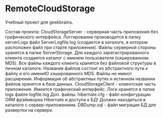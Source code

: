 # RemoteCloudStorage
Учебный проект для geekbrains. 

Состав проекта: 
CloudStorageServer - серверная часть приложения без графического интерфейса. 
Логгирование производится в папку serverLogs файл ServerLogfile.log (создается в каталоге, в котором расположен файл при старте приложения).
Файлы серверной стороны хранятся в папке ServerStorage.
Для каждого зарегистрированного клиента создается каталог с именем пользователя (хэшированном MD5).
Все файлы каждого клиента хранятся без файловой структуры в личном каталоге. Названия файлов состоит из абстрактного пути к файлу и его имениЮ хэшированного MD5.
Файлы не имеют расширения.
Информация об абстрактных путях и истинном названии файлов хранятся в базе данных.
CloudStorageClient - клиентская часть приложения. Имеется графический интерфейс. Логи хранятся в папке logs файле logfile.log
Доп. файлы:
hibernate.cfg - файл конфигурации ORM фрэймворка Hibernate и доступа к БД! Должен находиться в каталоге с сервер-приложением.
DBDump.sql - файл миграции БД для развертки на сервере.
